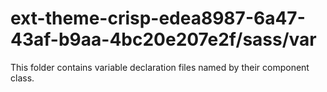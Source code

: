# ext-theme-crisp-edea8987-6a47-43af-b9aa-4bc20e207e2f/sass/var

This folder contains variable declaration files named by their component class.
